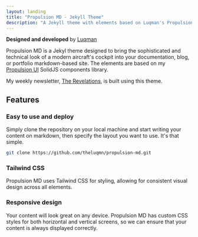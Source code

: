 ```yaml
---
layout: landing
title: "Propulsion MD - Jekyll Theme"
description: "A Jekyll theme with elements based on Luqman's Propulsion UI SolidJS components library."
---
```


**Designed and developed** by [Luqman](https://theluqmn.github.io)

Propulsion MD is a Jekyl theme designed to bring the sophisticated and technical look of a modern aircraft's cockpit into your documentation, blog, or portfolio markdown-based site. The elements are based on my [Propulsion UI](https://github.com/theluqmn/propulsion-ui) SolidJS components library.

My weekly newsletter, [The Revelations](https://theluqmn.github.io/revelations/), is built using this theme.

## Features

### Easy to use and deploy

Simply clone the repository on your local machine and start writing your content on markdown, then specify the layout you want to use. It's that simple.

```bash
git clone https://github.com/theluqmn/propulsion-md.git
```

### Tailwind CSS

Propulsion MD uses Tailwind CSS for styling, allowing for consistent visual design across all elements.

### Responsive design

Your content will look great on any device. Propulsion MD has custom CSS styles for both horizontal and vertical screens, so we can ensure that your content is always displayed correctly.
